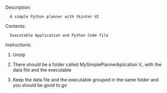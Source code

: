 Description:

      A simple Python planner with tkinter UI

Contents: 

      Executable Application and Python Code file


Instructions:

1. Unzip 

2. There should be a folder called MySimplePlannerAplication V_ with the data file and the executable

3. Keep the data file and the executable grouped in the same folder and you should be good to go
